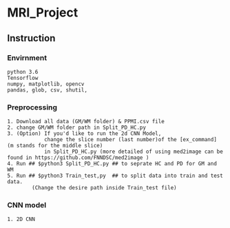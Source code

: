 # MRI_Project

## Instruction

### Envirnment
    python 3.6
    Tensorflow
    numpy, matplotlib, opencv
    pandas, glob, csv, shutil, 

### Preprocessing
    1. Download all data (GM/WM folder) & PPMI.csv file
    2. change GM/WM folder path in Split_PD_HC.py 
    3. (Option) If you'd like to run the 2d CNN Model, 
                change the slice number (last number)of the [ex_command] (m stands for the middle slice)
                in Split_PD_HC.py (more detailed of using med2image can be found in https://github.com/FNNDSC/med2image )
    4. Run ## $python3 Split_PD_HC.py ## to seprate HC and PD for GM and WM
    5. Run ## $python3 Train_test,py  ## to split data into train and test data. 
            (Change the desire path inside Train_test file)
            
### CNN model
    1. 2D CNN
        
    
